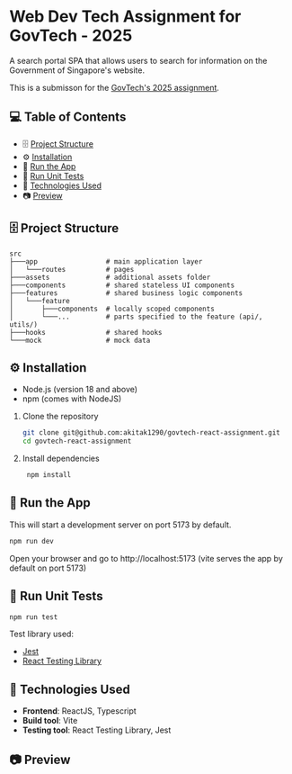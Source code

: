 # Web Dev Tech Assignment for GovTech - 2025

A search portal SPA that allows users to search for information on the Government of Singapore's website.

This is a submisson for the [GovTech's 2025 assignment](https://gist.github.com/yuhong90/b5544baebde4bfe9fe2d12e8e5502cbf).

## 💻 Table of Contents

- 🗄️ [Project Structure](#🗄️-project-structure)
- ⚙️ [Installation](#⚙️-installation)
- 🚄 [Run the App](#🚄-run-the-app)
- 🧪 [Run Unit Tests](#🧪-run-unit-tests)
- 🧱 [Technologies Used](#🧱-technologies-used)
- 📷 [Preview](#📷-preview)

## 🗄️ Project Structure

```
src
├───app                 # main application layer
│   └───routes          # pages
├───assets              # additional assets folder
├───components          # shared stateless UI components
├───features            # shared business logic components
│   └───feature
│       ├───components  # locally scoped components
│       └───...         # parts specified to the feature (api/, utils/)
├───hooks               # shared hooks
└───mock                # mock data
```

## ⚙️ Installation

- Node.js (version 18 and above)
- npm (comes with NodeJS)

1. Clone the repository

   ```bash
   git clone git@github.com:akitak1290/govtech-react-assignment.git
   cd govtech-react-assignment
   ```

2. Install dependencies

   ```bash
    npm install
   ```

## 🚄 Run the App

This will start a development server on port 5173 by default.

```bash
npm run dev
```

Open your browser and go to http://localhost:5173 (vite serves the app by default on port 5173)

## 🧪 Run Unit Tests

```bash
npm run test
```

Test library used:

- [Jest](https://jestjs.io/)
- [React Testing Library](https://testing-library.com/)

## 🧱 Technologies Used

- **Frontend**: ReactJS, Typescript
- **Build tool**: Vite
- **Testing tool**: React Testing Library, Jest

## 📷 Preview
